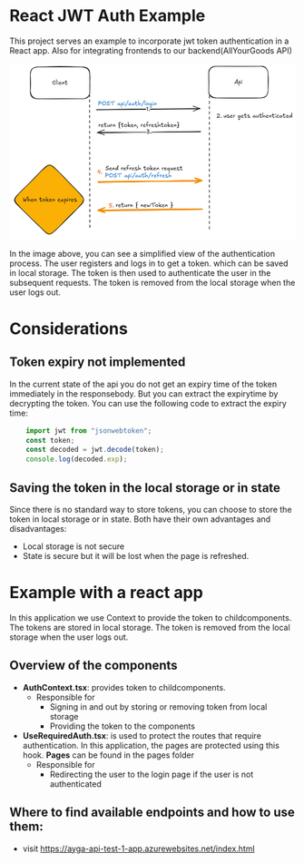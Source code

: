 # React JWT Auth Example
This project serves an example to incorporate jwt token authentication in a React app. Also for integrating frontends to our backend(AllYourGoods API)

![alt text](public/auth-clientside.png)

In the image above, you can see a simplified view of the authentication process.
The user registers and logs in to get a token. which can be saved in local storage. The token is then used to authenticate the user in the subsequent requests. The token is removed from the local storage when the user logs out.

# Considerations
## Token expiry not implemented
In the current state of the api you do not get an expiry time of the token immediately in the responsebody. But you can extract the expirytime by decrypting the token. You can use the following code to extract the expiry time:

```javascript
	import jwt from "jsonwebtoken";
	const token;
	const decoded = jwt.decode(token);
	console.log(decoded.exp);
```
## Saving the token in the local storage or in state
  Since there is no standard way to store tokens, you can choose to store the token in local storage or in state. Both have their own advantages and disadvantages:
  - Local storage is not secure
  - State is secure but it will be lost when the page is refreshed.

# Example with a react app
In this application we use Context to provide the token to childcomponents. The tokens are stored in local storage. The token is removed from the local storage when the user logs out.

## Overview of the components
- **AuthContext.tsx**: provides token to childcomponents.
	- Responsible for
    	- Signing in and out by storing or removing token from local storage
		- Providing the token to the components
- **UseRequiredAuth.tsx**: is used to protect the routes that require authentication. In this application, the pages are protected using this hook. **Pages** can be found in the pages folder
	- Responsible for
	 	- Redirecting the user to the login page if the user is not authenticated

## Where to find available endpoints and how to use them:
- visit https://ayga-api-test-1-app.azurewebsites.net/index.html

